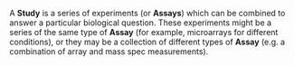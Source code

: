 A **Study** is a series of experiments (or **Assays**) which can be combined to answer a particular biological question. These experiments might be a series of the same type of **Assay** (for example, microarrays for different conditions), or they may be a collection of different types of **Assay** (e.g. a combination of array and mass spec measurements).